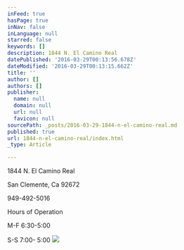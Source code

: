 ```yaml
---
inFeed: true
hasPage: true
inNav: false
inLanguage: null
starred: false
keywords: []
description: 1844 N. El Camino Real
datePublished: '2016-03-29T00:13:56.678Z'
dateModified: '2016-03-29T00:13:15.662Z'
title: ''
author: []
authors: []
publisher:
  name: null
  domain: null
  url: null
  favicon: null
sourcePath: _posts/2016-03-29-1844-n-el-camino-real.md
published: true
url: 1844-n-el-camino-real/index.html
_type: Article

---
```

1844 N. El Camino Real

San Clemente, Ca 92672

949-492-5016

Hours of Operation

M-F 6:30-5:00

S-S  7:00- 5:00
![](https://the-grid-user-content.s3-us-west-2.amazonaws.com/4066cac6-27c2-4ab0-84a2-e2b5ebefcde7.jpg)